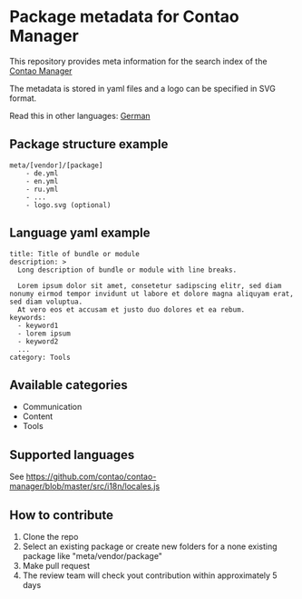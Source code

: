 
# Package metadata for Contao Manager

This repository provides meta information for the search index of the [Contao Manager](https://github.com/contao/contao-manager)

The metadata is stored in yaml files and a logo can be specified in SVG format.

Read this in other languages: [German](docs/de/index.md)

## Package structure example

    meta/[vendor]/[package]
        - de.yml
        - en.yml
        - ru.yml
        - ...
        - logo.svg (optional)

## Language yaml example

    title: Title of bundle or module
    description: >
      Long description of bundle or module with line breaks.

      Lorem ipsum dolor sit amet, consetetur sadipscing elitr, sed diam nonumy eirmod tempor invidunt ut labore et dolore magna aliquyam erat, sed diam voluptua.
      At vero eos et accusam et justo duo dolores et ea rebum.
    keywords:
      - keyword1
      - lorem ipsum
      - keyword2
      ...
    category: Tools

## Available categories

- Communication
- Content
- Tools

## Supported languages

See https://github.com/contao/contao-manager/blob/master/src/i18n/locales.js

## How to contribute

1. Clone the repo
2. Select an existing package or create new folders for a none existing package like "meta/vendor/package"
3. Make pull request
4. The review team will check yout contribution within approximately 5 days
